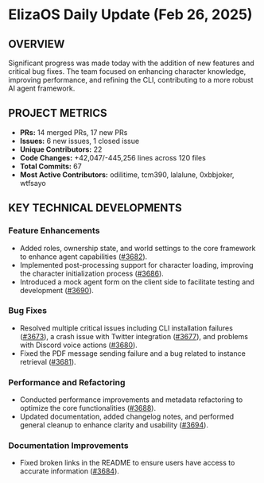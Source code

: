 # ElizaOS Daily Update (Feb 26, 2025)

## OVERVIEW 
Significant progress was made today with the addition of new features and critical bug fixes. The team focused on enhancing character knowledge, improving performance, and refining the CLI, contributing to a more robust AI agent framework.

## PROJECT METRICS
- **PRs:** 14 merged PRs, 17 new PRs
- **Issues:** 6 new issues, 1 closed issue
- **Unique Contributors:** 22
- **Code Changes:** +42,047/-445,256 lines across 120 files
- **Total Commits:** 67
- **Most Active Contributors:** odilitime, tcm390, lalalune, 0xbbjoker, wtfsayo

## KEY TECHNICAL DEVELOPMENTS

### Feature Enhancements
- Added roles, ownership state, and world settings to the core framework to enhance agent capabilities ([#3682](https://github.com/elizaos/eliza/pull/3682)).
- Implemented post-processing support for character loading, improving the character initialization process ([#3686](https://github.com/elizaos/eliza/pull/3686)).
- Introduced a mock agent form on the client side to facilitate testing and development ([#3690](https://github.com/elizaos/eliza/pull/3690)).

### Bug Fixes
- Resolved multiple critical issues including CLI installation failures ([#3673](https://github.com/elizaos/eliza/pull/3673)), a crash issue with Twitter integration ([#3677](https://github.com/elizaos/eliza/pull/3677)), and problems with Discord voice actions ([#3680](https://github.com/elizaos/eliza/pull/3680)).
- Fixed the PDF message sending failure and a bug related to instance retrieval ([#3681](https://github.com/elizaos/eliza/pull/3681)).

### Performance and Refactoring
- Conducted performance improvements and metadata refactoring to optimize the core functionalities ([#3688](https://github.com/elizaos/eliza/pull/3688)).
- Updated documentation, added changelog notes, and performed general cleanup to enhance clarity and usability ([#3694](https://github.com/elizaos/eliza/pull/3694)).

### Documentation Improvements
- Fixed broken links in the README to ensure users have access to accurate information ([#3684](https://github.com/elizaos/eliza/pull/3684)).